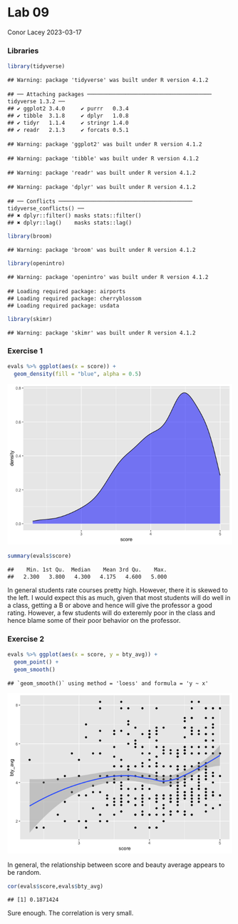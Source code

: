 Lab 09
================
Conor Lacey
2023-03-17

### Libraries

``` r
library(tidyverse) 
```

    ## Warning: package 'tidyverse' was built under R version 4.1.2

    ## ── Attaching packages ─────────────────────────────────────── tidyverse 1.3.2 ──
    ## ✔ ggplot2 3.4.0     ✔ purrr   0.3.4
    ## ✔ tibble  3.1.8     ✔ dplyr   1.0.8
    ## ✔ tidyr   1.1.4     ✔ stringr 1.4.0
    ## ✔ readr   2.1.3     ✔ forcats 0.5.1

    ## Warning: package 'ggplot2' was built under R version 4.1.2

    ## Warning: package 'tibble' was built under R version 4.1.2

    ## Warning: package 'readr' was built under R version 4.1.2

    ## Warning: package 'dplyr' was built under R version 4.1.2

    ## ── Conflicts ────────────────────────────────────────── tidyverse_conflicts() ──
    ## ✖ dplyr::filter() masks stats::filter()
    ## ✖ dplyr::lag()    masks stats::lag()

``` r
library(broom)
```

    ## Warning: package 'broom' was built under R version 4.1.2

``` r
library(openintro)
```

    ## Warning: package 'openintro' was built under R version 4.1.2

    ## Loading required package: airports
    ## Loading required package: cherryblossom
    ## Loading required package: usdata

``` r
library(skimr)
```

    ## Warning: package 'skimr' was built under R version 4.1.2

### Exercise 1

``` r
evals %>% ggplot(aes(x = score)) +
  geom_density(fill = "blue", alpha = 0.5)
```

![](Lab-09_files/figure-gfm/Score-1.png)<!-- -->

``` r
summary(evals$score)
```

    ##    Min. 1st Qu.  Median    Mean 3rd Qu.    Max. 
    ##   2.300   3.800   4.300   4.175   4.600   5.000

In general students rate courses pretty high. However, there it is
skewed to the left. I would expect this as much, given that most
students will do well in a class, getting a B or above and hence will
give the professor a good rating. However, a few students will do
exteremly poor in the class and hence blame some of their poor behavior
on the professor.

### Exercise 2

``` r
evals %>% ggplot(aes(x = score, y = bty_avg)) + 
  geom_point() + 
  geom_smooth()
```

    ## `geom_smooth()` using method = 'loess' and formula = 'y ~ x'

![](Lab-09_files/figure-gfm/score%20&%20bty_avg-1.png)<!-- -->

In general, the relationship between score and beauty average appears to
be random.

``` r
cor(evals$score,evals$bty_avg)
```

    ## [1] 0.1871424

Sure enough. The correlation is very small.
